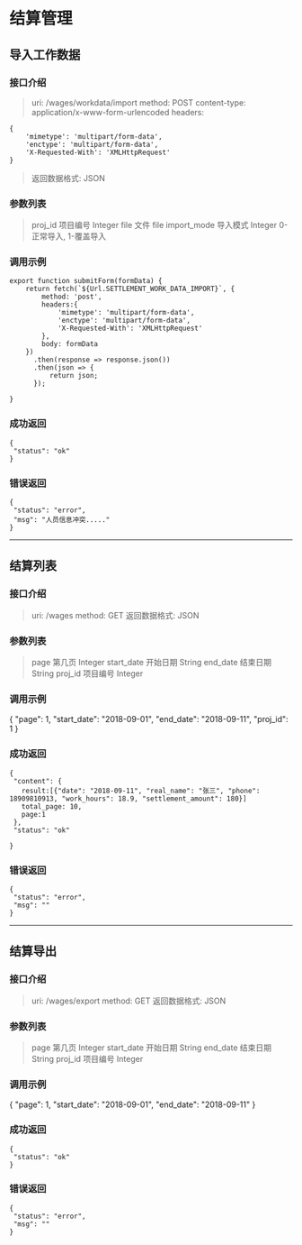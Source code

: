 # 结算管理

## 导入工作数据

### 接口介绍

>uri: /wages/workdata/import
>method: POST
>content-type: application/x-www-form-urlencoded
>headers: 
```
{
    'mimetype': 'multipart/form-data',
    'enctype': 'multipart/form-data',
    'X-Requested-With': 'XMLHttpRequest'
}
```
>返回数据格式: JSON

### 参数列表

>proj_id 项目编号 Integer
>file 文件 file
>import_mode 导入模式 Integer 0-正常导入, 1-覆盖导入


### 调用示例
```
export function submitForm(formData) {
    return fetch(`${Url.SETTLEMENT_WORK_DATA_IMPORT}`, {
        method: 'post',
        headers:{
            'mimetype': 'multipart/form-data',
            'enctype': 'multipart/form-data',
            'X-Requested-With': 'XMLHttpRequest'
        },
        body: formData
    })
      .then(response => response.json())
      .then(json => {
          return json;
      });

}
```

### 成功返回
```
{
 "status": "ok"
}
```

### 错误返回
```
{
 "status": "error",
 "msg": "人员信息冲突....."
}
```

---


## 结算列表

### 接口介绍
>uri: /wages
>method: GET
>返回数据格式: JSON

### 参数列表
>page 第几页 Integer
>start_date 开始日期 String
>end_date 结束日期 String
>proj_id 项目编号 Integer


### 调用示例
{
  "page": 1,
  "start_date": "2018-09-01",
  "end_date": "2018-09-11",
  "proj_id": 1
}

### 成功返回
```
{
 "content": {
   result:[{"date": "2018-09-11", "real_name": "张三", "phone": 18909810913, "work_hours": 18.9, "settlement_amount": 180}]
   total_page: 10,
   page:1
 },
 "status": "ok"
 
}
```


### 错误返回
```
{
 "status": "error",
 "msg": ""
}
```
---


## 结算导出

### 接口介绍
>uri: /wages/export
>method: GET
>返回数据格式: JSON

### 参数列表
>page 第几页 Integer
>start_date 开始日期 String
>end_date 结束日期 String
>proj_id 项目编号 Integer


### 调用示例
{
  "page": 1,
  "start_date": "2018-09-01",
  "end_date": "2018-09-11"
}

### 成功返回
```
{
 "status": "ok"
}
```


### 错误返回
```
{
 "status": "error",
 "msg": ""
}
```